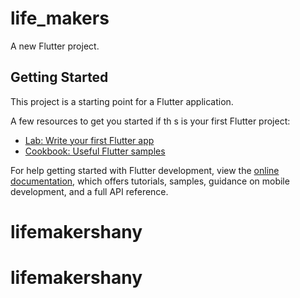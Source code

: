 # life_makers

A new Flutter project.

## Getting Started

This project is a starting point for a Flutter application.

A few resources to get you started if th  s is your first Flutter project:

- [Lab: Write your first Flutter app](https://docs.flutter.dev/get-started/codelab)
- [Cookbook: Useful Flutter samples](https://docs.flutter.dev/cookbook)

For help getting started with Flutter development, view the
[online documentation](https://docs.flutter.dev/), which offers tutorials,
samples, guidance on mobile development, and a full API reference.
# lifemakershany
# lifemakershany
